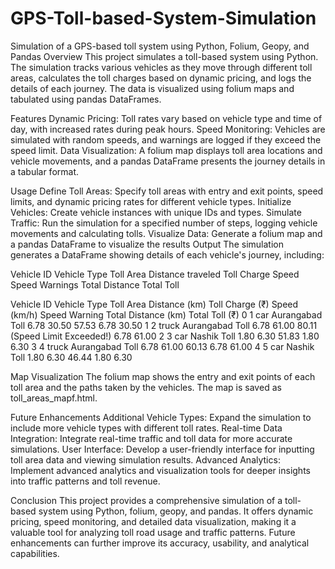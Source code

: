 # GPS-Toll-based-System-Simulation
Simulation of a GPS-based toll system using Python, Folium, Geopy, and Pandas
Overview
This project simulates a toll-based system using Python. The simulation tracks various vehicles as they move through different toll areas, calculates the toll charges based on dynamic pricing, and logs the details of each journey. The data is visualized using folium maps and tabulated using pandas DataFrames.

Features
Dynamic Pricing: Toll rates vary based on vehicle type and time of day, with increased rates during peak hours.
Speed Monitoring: Vehicles are simulated with random speeds, and warnings are logged if they exceed the speed limit.
Data Visualization: A folium map displays toll area locations and vehicle movements, and a pandas DataFrame presents the journey details in a tabular format.

Usage
Define Toll Areas: Specify toll areas with entry and exit points, speed limits, and dynamic pricing rates for different vehicle types.
Initialize Vehicles: Create vehicle instances with unique IDs and types.
Simulate Traffic: Run the simulation for a specified number of steps, logging vehicle movements and calculating tolls.
Visualize Data: Generate a folium map and a pandas DataFrame to visualize the results
Output
The simulation generates a DataFrame showing details of each vehicle's journey, including:

Vehicle ID
Vehicle Type
Toll Area
Distance traveled
Toll Charge
Speed
Speed Warnings
Total Distance
Total Toll

   Vehicle ID Vehicle Type     Toll Area  Distance (km)  Toll Charge (₹)  Speed (km/h)          Speed Warning  Total Distance (km)  Total Toll (₹)
0           1          car  Aurangabad Toll           6.78             30.50       57.53                                  6.78             30.50
1           2        truck  Aurangabad Toll           6.78             61.00       80.11       (Speed Limit Exceeded!)           6.78             61.00
2           3          car    Nashik Toll            1.80              6.30       51.83                                  1.80              6.30
3           4        truck  Aurangabad Toll           6.78             61.00       60.13                                  6.78             61.00
4           5          car    Nashik Toll            1.80              6.30       46.44                                  1.80              6.30


Map Visualization
The folium map shows the entry and exit points of each toll area and the paths taken by the vehicles. The map is saved as toll_areas_mapf.html.

Future Enhancements
Additional Vehicle Types: Expand the simulation to include more vehicle types with different toll rates.
Real-time Data Integration: Integrate real-time traffic and toll data for more accurate simulations.
User Interface: Develop a user-friendly interface for inputting toll area data and viewing simulation results.
Advanced Analytics: Implement advanced analytics and visualization tools for deeper insights into traffic patterns and toll revenue.

Conclusion
This project provides a comprehensive simulation of a toll-based system using Python, folium, geopy, and pandas. It offers dynamic pricing, speed monitoring, and detailed data visualization, making it a valuable tool for analyzing toll road usage and traffic patterns. Future enhancements can further improve its accuracy, usability, and analytical capabilities.
